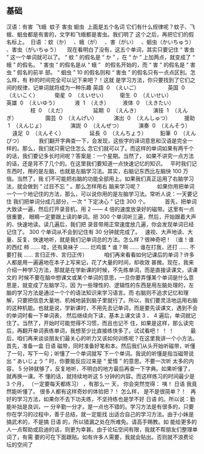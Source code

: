 ## 基础
汉语：有害  飞蛾  蚊子 害虫 蛔虫
 上面是五个名词
它们有什么规律呢？蚊子、飞蛾、蛔虫都是有害的，文字和飞蛾都是害虫。我们明了
这个之后，再把它们的假名标上。
 日语
：蚊（か）
 
、蛾（が）
 
、害（がい）
 
、蛔虫（かいちゅう）
 
、害虫（がいちゅう）
 
 
现在看明白了没有，这五个单词，其实只要记住
“
害虫
”
这一个单词就可以了。
“
蚊
”
的假名是
“
か
”
，在
“
か
”
上加两点，就变成了
“
蛾
”
的假名。
“
害虫
”
的假名是从
“
蛾
”
 
的假名开始的，而
“
害
”
的假名是
“
害虫
”
假名的前半
部。
“
蛔虫
”
10
的假名则和
“
害虫
”
的假名只有一点点区别。怎么样，有
秒的时间完全可以记下来吧？！这就
是学习方法，你只要找到了它们之间的规律，记单词就将成为一种乐趣
英語
 0 
（えいご）
                 
英国
 0 
（えいこく）
         
衛星
 0 
（えいせい）
 
 
 
 
衛生
 0 
（えいせい）
               
英雄
 0 
（えいゆう）
         
液
 1 
（えき）
 
 
 
 
液体
 0 
（えきたい）
               
枝
 0 
（えだ）
              
 
延期
 0 
（えんき）
 
 
 
 
演技
 1 
（えんぎ）
                 
園芸
 0 
（えんげい）
         
演出
 0 
（えんしゅつ）
 
 
 
 
援助
 1 
（えんじょ）
               
演説
 0 
（えんぜつ）
         
演奏
 0 
（えんそう）
 
 
 
 
遠足
 0 
（えんそく）
               
延長
 0 
（えんちょう）
       
鉛筆
 0 
（えんぴつ）
 
 
 
 
 
我们翻开字典查一下，会发现，这些字的译词意思和汉语是完全一样的。那么，我们就只需记住怎么
念它们就可以了。而这样的单词如果有两千个的话，我们要记多长时间呢？答案是：一个星期。当然了，
如果不讲究一点方法的话，还是背不了几个的。在这里我们要知道一点快速记忆的知识。
 
平时我们记东西时，用的是左脑，也就是左脑学习法。其实，右脑记东西比左脑快
100
万倍。当然了，我
们不可能把右脑的功能全部用上。如果我们真正运用了右脑学习法，就会做到
“
过目不忘
”
。那么怎样用右
脑来学习呢？
 
 
 
 
 
如果你用把单词一个一个地记住的方法，那么，可以说你用的是左脑学习法。常听人说：一天要记住
我们把单词分成几部分，一次
“
下定决心
”
记住
300
个。
 
 
 
 
 
首先，把单词大致读一遍，然后打开录音机，用
2
——
4
倍的速度放录好的磁带。这里有一点很重要，
眼睛一定要跟上读的单词。把
300
个单词听三遍，然后，开始跟着大声的、快速地读。读几遍后，我们把
录音带用正常速度放几遍，你会发现单词已经记住了。
300
个单词从不会到记住有
30
分钟就完成了。
 
速视、大声地读、大量、反复、快速地听，就是我们记单词总的方法。怎么样？很神奇吧！
（谁！谁的西红
柿
……
哇，还有臭袜子
……
烂鸡蛋
\* 谁？啊
……
谁在打我，还打
……
不要打我
……
言归正传、言归正传）
 
 
 
 
 
咱们再来看看如何记课后的单词？许多人都是用一遍遍地在本子上写来记，花了大量的时间，却收效
甚微。现在，我来介绍一种学习方法，那就是在学新课的时候，不先练单词，而是直接读课文，读课文的
时候不要在脑中想课文或某个单词的意思，一旦你要弄懂某个单词是什么意思是，就变成了左脑学习，因
为一些理性的、逻辑性的东西是用左脑处理的，左脑的学习方法是通过一个个的语法知识来学习语言。而
右脑则不追求记忆和理解，只要把信息大量地、机械地装到脑子里就行了。所以，我们要灵活地运用右脑
的这种机能。也就是说，学新课时，不用先去记单词，而是要先读课文，遇到不会的单词时看一下单词表，
然后继续向下读，基本上课文读
3
、
4
遍后，单词就记住了。当然了，开始时可能觉得不习惯，而且也记不
住，如果是这样，那么读完后，再翻开单词表练单词，我想至少比直接练快多了。试试看吧！
！
！
 
 
 
 
 
最后，咱们再来谈谈朋友们最关心的听力又该如何训练呢？在这里我讲一个小方法。首先，准备一盒
日语
磁带，同时准备好笔和本。然后我们从头开始听磁带，听懂了一句，写下一句；听懂了一个单词就写
下一个单词。我说的听懂是指当磁带说出
“
あいじょう
”
时，你要能反应过来是
“
爱情
”
的意思。不要一次听
太多的内容，
5
分钟就够了，反复地听，不明白的地方最后再查一下字典。如果听懂了，就再换一课。不
懂的话，就持续地听这
5
分钟的内容。而这样练习的时间最少是
3
个月，
（一定要每天都练习）
，有那么一
天，
你会突然觉得：
咦！
日语
我竟然能听懂了。
很多人都有这样奇妙的体验把？！
怎么样，
是不是很简单？！
 
再好的学习方法，如果你不去下功夫练，不坚持练也是学不好
日语
的。所以说：勤能补拙是良训，一
分辛勤一分才。是一点也不错的。学习方法是有很多的，只要你在学习的过程中，善于总结，就一定能找
出适合自己的学习方法。由于小妹是搞武术的，不是搞
日语
的，所以错漏之处在所难免。请高手赐教。如
能给更多的人一点帮助或启迪的话，则更为幸甚。由于论坛空间有限，我就不帮朋友们整理单词了，有需
要的可在下面跟贴。如有许多人需要，我就会贴出。否则就不浪费论坛的空间了
